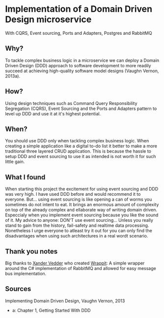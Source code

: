 # Implementation of a Domain Driven Design microservice
 With CQRS, Event sourcing, Ports and Adapters, Postgres and RabbitMQ

## Why?

To tackle complex business logic in a microservice we can deploy a Domain Driven Design (DDD) approach to software development to more readily succeed at achieving high-quality software model designs (Vaughn Vernon, 2013a).

## How?

Using design techniques such as Command Query Responsibility Segregation (CQRS), Event Sourcing and the Ports and Adapters pattern to level up DDD and use it at it's highest potential.

## When?

You should use DDD only when tackling complex business logic. When creating a simple application like a digital to-do list it better to make a more traditional three layered CRUD application. This is because the hassle to setup DDD and event sourcing to use it as intended is not worth it for such little gain.

## What I found

When starting this project the excitement for using event sourcing and DDD was very high. I have used DDD before and would recommend it to everyone. But... using event sourcing is like opening a can of worms you sometimes do not intent to eat. It brings an enormous amount of complexity on top of the already complex and ellaborate way of writing domain driven. Especcialy when you implement event sourcing because you like the sound of it. My advice to anyone: DON'T use event sourcing... Unless you really stand to gain from the history, fail-safety and realtime data processing. Nonetheless I urge everyone to atleast try it out for you can only find the disadvantages when using such architectures in a real wordt scenario. 

## Thank you notes

Big thanks to [Xander Vedder](https://github.com/xandervedder) who created [Wrappit](https://github.com/xandervedder/Wrappit): A simple wrapper around the C# implementation of RabbitMQ and allowed for easy message bus implementation.

## Sources
Implementing Domain Driven Design, Vaughn Vernon, 2013
- a: Chapter 1, Getting Started With DDD

